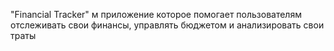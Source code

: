 "Financial Tracker" м приложение  которое помогает пользователям отслеживать свои финансы, управлять бюджетом и анализировать свои траты
